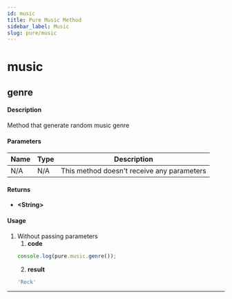 ```yaml
---
id: music
title: Pure Music Method
sidebar_label: Music
slug: pure/music
---
```


# music

## genre

#### Description
Method that generate random music genre
#### Parameters
| Name          | Type          | Description                                |
| ------------- | ------------- | ------------------------------------------ |
| N/A           | N/A           | This method doesn't receive any parameters |
#### Returns
- **<String\>**
#### Usage
1. Without passing parameters
    1. **code**
    ```js
    console.log(pure.music.genre());
    ```
    2. **result**
    ```js
    'Rock'
    ```

------------------------------------------------------------------------------
